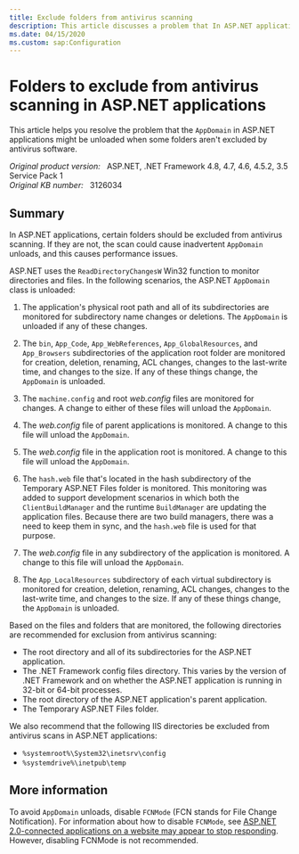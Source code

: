 ```yaml
---
title: Exclude folders from antivirus scanning
description: This article discusses a problem that In ASP.NET applications, certain folders must be excluded from antivirus scanning. If they are not, this might cause AppDomain to unload and then trigger performance issues.
ms.date: 04/15/2020
ms.custom: sap:Configuration
---
```

# Folders to exclude from antivirus scanning in ASP.NET applications

This article helps you resolve the problem that the `AppDomain` in ASP.NET applications might be unloaded when some folders aren't excluded by antivirus software.

_Original product version:_ &nbsp; ASP.NET, .NET Framework 4.8, 4.7, 4.6, 4.5.2, 3.5 Service Pack 1  
_Original KB number:_ &nbsp; 3126034

## Summary

In ASP.NET applications, certain folders should be excluded from antivirus scanning. If they are not, the scan could cause inadvertent `AppDomain` unloads, and this causes performance issues.

ASP.NET uses the `ReadDirectoryChangesW` Win32 function to monitor directories and files. In the following scenarios, the ASP.NET `AppDomain` class is unloaded:

1. The application's physical root path and all of its subdirectories are monitored for subdirectory name changes or deletions. The `AppDomain` is unloaded if any of these changes.

2. The `bin`, `App_Code`, `App_WebReferences`, `App_GlobalResources`, and `App_Browsers` subdirectories of the application root folder are monitored for creation, deletion, renaming, ACL changes, changes to the last-write time, and changes to the size. If any of these things change, the `AppDomain` is unloaded.

3. The `machine.config` and root *web.config* files are monitored for changes. A change to either of these files will unload the `AppDomain`.

4. The *web.config* file of parent applications is monitored. A change to this file will unload the `AppDomain`.

5. The *web.config* file in the application root is monitored. A change to this file will unload the `AppDomain`.

6. The `hash.web` file that's located in the hash subdirectory of the Temporary ASP.NET Files folder is monitored. This monitoring was added to support development scenarios in which both the `ClientBuildManager` and the runtime `BuildManager` are updating the application files. Because there are two build managers, there was a need to keep them in sync, and the `hash.web` file is used for that purpose.

7. The *web.config* file in any subdirectory of the application is monitored. A change to this file will unload the `AppDomain`.

8. The `App_LocalResources` subdirectory of each virtual subdirectory is monitored for creation, deletion, renaming, ACL changes, changes to the last-write time, and changes to the size. If any of these things change, the `AppDomain` is unloaded.

Based on the files and folders that are monitored, the following directories are recommended for exclusion from antivirus scanning:

- The root directory and all of its subdirectories for the ASP.NET application.
- The .NET Framework config files directory. This varies by the version of .NET Framework and on whether the ASP.NET application is running in 32-bit or 64-bit processes.
- The root directory of the ASP.NET application's parent application.
- The Temporary ASP.NET Files folder.

We also recommend that the following IIS directories be excluded from antivirus scans in ASP.NET applications:

- `%systemroot%\System32\inetsrv\config`
- `%systemdrive%\inetpub\temp`

## More information

To avoid `AppDomain` unloads, disable `FCNMode` (FCN stands for File Change Notification). For information about how to disable `FCNMode`, see [ASP.NET 2.0-connected applications on a website may appear to stop responding](https://support.microsoft.com/help/911272). However, disabling FCNMode is not recommended.
